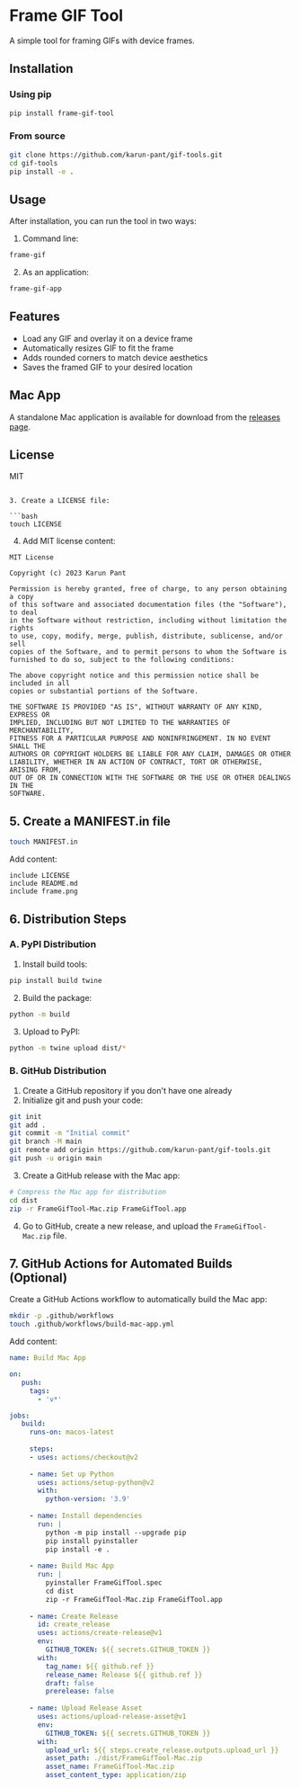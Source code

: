 # Frame GIF Tool

A simple tool for framing GIFs with device frames.

## Installation

### Using pip

```bash
pip install frame-gif-tool
```

### From source

```bash
git clone https://github.com/karun-pant/gif-tools.git
cd gif-tools
pip install -e .
```

## Usage

After installation, you can run the tool in two ways:

1. Command line:
```bash
frame-gif
```

2. As an application:
```bash
frame-gif-app
```

## Features

- Load any GIF and overlay it on a device frame
- Automatically resizes GIF to fit the frame
- Adds rounded corners to match device aesthetics
- Saves the framed GIF to your desired location

## Mac App

A standalone Mac application is available for download from the [releases page](https://github.com/karun-pant/gif-tools/releases).

## License

MIT
```

3. Create a LICENSE file:

```bash
touch LICENSE
```

4. Add MIT license content:

```text:LICENSE
MIT License

Copyright (c) 2023 Karun Pant

Permission is hereby granted, free of charge, to any person obtaining a copy
of this software and associated documentation files (the "Software"), to deal
in the Software without restriction, including without limitation the rights
to use, copy, modify, merge, publish, distribute, sublicense, and/or sell
copies of the Software, and to permit persons to whom the Software is
furnished to do so, subject to the following conditions:

The above copyright notice and this permission notice shall be included in all
copies or substantial portions of the Software.

THE SOFTWARE IS PROVIDED "AS IS", WITHOUT WARRANTY OF ANY KIND, EXPRESS OR
IMPLIED, INCLUDING BUT NOT LIMITED TO THE WARRANTIES OF MERCHANTABILITY,
FITNESS FOR A PARTICULAR PURPOSE AND NONINFRINGEMENT. IN NO EVENT SHALL THE
AUTHORS OR COPYRIGHT HOLDERS BE LIABLE FOR ANY CLAIM, DAMAGES OR OTHER
LIABILITY, WHETHER IN AN ACTION OF CONTRACT, TORT OR OTHERWISE, ARISING FROM,
OUT OF OR IN CONNECTION WITH THE SOFTWARE OR THE USE OR OTHER DEALINGS IN THE
SOFTWARE.
```

## 5. Create a MANIFEST.in file

```bash
touch MANIFEST.in
```

Add content:

```text:MANIFEST.in
include LICENSE
include README.md
include frame.png
```

## 6. Distribution Steps

### A. PyPI Distribution

1. Install build tools:

```bash
pip install build twine
```

2. Build the package:

```bash
python -m build
```

3. Upload to PyPI:

```bash
python -m twine upload dist/*
```

### B. GitHub Distribution

1. Create a GitHub repository if you don't have one already
2. Initialize git and push your code:

```bash
git init
git add .
git commit -m "Initial commit"
git branch -M main
git remote add origin https://github.com/karun-pant/gif-tools.git
git push -u origin main
```

3. Create a GitHub release with the Mac app:

```bash
# Compress the Mac app for distribution
cd dist
zip -r FrameGifTool-Mac.zip FrameGifTool.app
```

4. Go to GitHub, create a new release, and upload the `FrameGifTool-Mac.zip` file.

## 7. GitHub Actions for Automated Builds (Optional)

Create a GitHub Actions workflow to automatically build the Mac app:

```bash
mkdir -p .github/workflows
touch .github/workflows/build-mac-app.yml
```

Add content:

```yaml:.github/workflows/build-mac-app.yml
name: Build Mac App

on:
   push:
     tags:
       - 'v*'

jobs:
   build:
     runs-on: macos-latest
    
     steps:
     - uses: actions/checkout@v2
    
     - name: Set up Python
       uses: actions/setup-python@v2
       with:
         python-version: '3.9'
    
     - name: Install dependencies
       run: |
         python -m pip install --upgrade pip
         pip install pyinstaller
         pip install -e .
    
     - name: Build Mac App
       run: |
         pyinstaller FrameGifTool.spec
         cd dist
         zip -r FrameGifTool-Mac.zip FrameGifTool.app
    
     - name: Create Release
       id: create_release
       uses: actions/create-release@v1
       env:
         GITHUB_TOKEN: ${{ secrets.GITHUB_TOKEN }}
       with:
         tag_name: ${{ github.ref }}
         release_name: Release ${{ github.ref }}
         draft: false
         prerelease: false
    
     - name: Upload Release Asset
       uses: actions/upload-release-asset@v1
       env:
         GITHUB_TOKEN: ${{ secrets.GITHUB_TOKEN }}
       with:
         upload_url: ${{ steps.create_release.outputs.upload_url }}
         asset_path: ./dist/FrameGifTool-Mac.zip
         asset_name: FrameGifTool-Mac.zip
         asset_content_type: application/zip
```